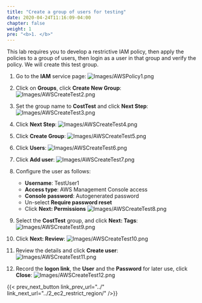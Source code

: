 ```yaml
---
title: "Create a group of users for testing"
date: 2020-04-24T11:16:09-04:00
chapter: false
weight: 1
pre: "<b>1. </b>"
---
```


This lab requires you to develop a restrictive IAM policy, then apply the policies to a group of users, then login as a user in that group and verify the policy. We will create this test group.

1. Go to the **IAM** service page:
![Images/AWSPolicy1.png](/Cost/200_2_Cost_and_Usage_Governance/Images/AWSPolicy1.png)

2. Click on **Groups**, click **Create New Group**:
![Images/AWSCreateTest2.png](/Cost/200_2_Cost_and_Usage_Governance/Images/AWSCreateTest2.png)

3. Set the group name to **CostTest** and click **Next Step**:
![Images/AWSCreateTest3.png](/Cost/200_2_Cost_and_Usage_Governance/Images/AWSCreateTest3.png)

4. Click **Next Step**:
![Images/AWSCreateTest4.png](/Cost/200_2_Cost_and_Usage_Governance/Images/AWSCreateTest4.png)

5. Click **Create Group**:
![Images/AWSCreateTest5.png](/Cost/200_2_Cost_and_Usage_Governance/Images/AWSCreateTest5.png)

6. Click **Users**:
![Images/AWSCreateTest6.png](/Cost/200_2_Cost_and_Usage_Governance/Images/AWSCreateTest6.png)

7. Click **Add user**:
![Images/AWSCreateTest7.png](/Cost/200_2_Cost_and_Usage_Governance/Images/AWSCreateTest7.png)

8. Configure the user as follows:
    - **Username**: TestUser1
    - **Access type**: AWS Management Console access
    - **Console password**: Autogenerated password
    - Un-select **Require password reset**
    - Click **Next: Permissions**
    ![Images/AWSCreateTest8.png](/Cost/200_2_Cost_and_Usage_Governance/Images/AWSCreateTest8.png)

9. Select the **CostTest** group, and click **Next: Tags**:
![Images/AWSCreateTest9.png](/Cost/200_2_Cost_and_Usage_Governance/Images/AWSCreateTest9.png)

10. Click **Next: Review**:
![Images/AWSCreateTest10.png](/Cost/200_2_Cost_and_Usage_Governance/Images/AWSCreateTest10.png)

11. Review the details and click **Create user**:
![Images/AWSCreateTest11.png](/Cost/200_2_Cost_and_Usage_Governance/Images/AWSCreateTest11.png)

12. Record the **logon link**, the **User** and the **Password** for later use, click **Close**:
![Images/AWSCreateTest12.png](/Cost/200_2_Cost_and_Usage_Governance/Images/AWSCreateTest12.png)

{{< prev_next_button link_prev_url="../" link_next_url="../2_ec2_restrict_region/" />}}